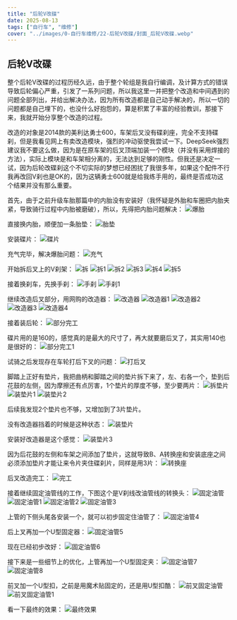 ```yaml
---
title: "后轮V改碟"  
date: 2025-08-13  
tags: ["自行车", "维修"]  
cover: "../images/0-自行车维修/22-后轮V改碟/封面_后轮V改碟.webp"
---
```

## 后轮V改碟
整个后轮V改碟的过程历经久远，由于整个轮组是我自行编调，及计算方式的错误导致后轮偏心严重，引发了一系列问题，所以我这里一并把整个改造和中间遇到的问题全部列出，并给出解决办法，因为所有改造都是自己动手解决的，所以一切的问题都是自己埋下的，也没什么好抱怨的，算是积累了丰富的经验教训，那接下来，我就开始分享整个改造的过程。

改造的对象是2014款的美利达勇士600，车架后叉没有碟刹座，完全不支持碟刹，但是我看见网上有卖改造模块，强烈的冲动驱使我尝试一下。DeepSeek强烈建议我不要这么做，因为是在原车架的后叉顶端加装一个模块（并没有采用焊接的方法），实际上模块是和车架相分离的，无法达到足够的刚性。但我还是决定一试，因为后轮改碟刹这个不切实际的梦想已经困扰了我很多年，如果这个配件不行我再改回V刹也是OK的，因为这辆勇士600就是给我练手用的，最终是否成功这个结果并没有那么重要。

首先，由于之前升级车胎那篇中的内胎没有安装好（我怀疑是外胎和车圈把内胎夹紧，导致骑行过程中内胎被磨破），所以，先得把内胎问题解决：
![爆胎](../images/0-维修自行车/22-后轮V改碟/爆胎.webp)

直接换内胎，顺便加一条胎垫：
![胎垫](../images/0-维修自行车/22-后轮V改碟/胎垫.webp)

安装碟片：
![碟片](../images/0-维修自行车/22-后轮V改碟/碟片.webp)

充气完毕，解决爆胎问题：
![充气](../images/0-维修自行车/22-后轮V改碟/充气.webp)

开始拆后叉上的V刹架：
![拆](../images/0-维修自行车/22-后轮V改碟/拆.webp)
![拆1](../images/0-维修自行车/22-后轮V改碟/拆1.webp)
![拆2](../images/0-维修自行车/22-后轮V改碟/拆2.webp)
![拆3](../images/0-维修自行车/22-后轮V改碟/拆3.webp)
![拆4](../images/0-维修自行车/22-后轮V改碟/拆4.webp)
![拆5](../images/0-维修自行车/22-后轮V改碟/拆5.jpg)

接着换刹车，先换手刹：
![手刹](../images/0-维修自行车/22-后轮V改碟/手刹.webp)
![手刹1](../images/0-维修自行车/22-后轮V改碟/手刹1.webp)

继续改造后叉部分，用网购的改造器：
![改造器](../images/0-维修自行车/22-后轮V改碟/改造器.webp)
![改造器1](../images/0-维修自行车/22-后轮V改碟/改造器1.webp)
![改造器2](../images/0-维修自行车/22-后轮V改碟/改造器2.webp)
![改造器3](../images/0-维修自行车/22-后轮V改碟/改造器3.webp)
![改造器4](../images/0-维修自行车/22-后轮V改碟/改造器4.webp)

接着装后轮：
![部分完工](../images/0-维修自行车/22-后轮V改碟/部分完工.webp)

碟片用的是160的，感觉真的是最大的尺寸了，再大就要磨后叉了，其实用140也是很好的：
![部分完工1](../images/0-维修自行车/22-后轮V改碟/部分完工1.webp)

试骑之后发现存在车轮打后下叉的问题：
![打后叉](../images/0-维修自行车/22-后轮V改碟/打后叉.webp)

脚踏上正好有垫片，我把曲柄和脚踏之间的垫片拆下来了，左、右各一个，垫到后花鼓的左侧，因为摩擦还有点厉害，1个垫片的厚度不够，至少要两片：
![拆垫片](../images/0-维修自行车/22-后轮V改碟/拆垫片.webp)
![装垫片1](../images/0-维修自行车/22-后轮V改碟/装垫片1.webp)
![装垫片2](../images/0-维修自行车/22-后轮V改碟/装垫片2.webp)

后续我发现2个垫片也不够，又增加到了3片垫片。

没有改造器挡着的时候是这种状态：
![装垫片](../images/0-维修自行车/22-后轮V改碟/装垫片.webp)

安装好改造器是这个感觉：
![装垫片3](../images/0-维修自行车/22-后轮V改碟/装垫片3.webp)

因为后花鼓的左侧和车架之间添加了垫片，这就导致B、A转换座和安装底座之间必须添加垫片才能让来令片夹住碟刹片，同样是用3片：
![转换座](../images/0-维修自行车/22-后轮V改碟/转换座.webp)

后叉改造完工：
![完工](../images/0-维修自行车/22-后轮V改碟/完工.webp)

接着继续固定油管线的工作，下图这个是V刹线改油管线的转换头：
![固定油管](../images/0-维修自行车/22-后轮V改碟/固定油管.webp)
![固定油管1](../images/0-维修自行车/22-后轮V改碟/固定油管1.webp)
![固定油管2](../images/0-维修自行车/22-后轮V改碟/固定油管2.webp)
![固定油管3](../images/0-维修自行车/22-后轮V改碟/固定油管3.webp)

上管的下侧头尾各安装一个，就可以初步固定住油管了：
![固定油管4](../images/0-维修自行车/22-后轮V改碟/固定油管4.webp)

后上叉再加一个U型固定器：
![固定油管5](../images/0-维修自行车/22-后轮V改碟/固定油管5.webp)

现在已经初步改好：
![固定油管6](../images/0-维修自行车/22-后轮V改碟/固定油管6.webp)

接下来是一些细节上的优化，上管再加一个U型固定夹：
![固定油管7](../images/0-维修自行车/22-后轮V改碟/固定油管7.webp)
![固定油管8](../images/0-维修自行车/22-后轮V改碟/固定油管8.webp)

前叉加一个U型扣，之前是用魔术贴固定的，还是用U型扣酷：
![前叉固定油管](../images/0-维修自行车/22-后轮V改碟/前叉固定油管.webp)
![前叉固定油管1](../images/0-维修自行车/22-后轮V改碟/前叉固定油管1.webp)

看一下最终的效果：
![最终效果](../images/0-维修自行车/22-后轮V改碟/最终效果.webp)
